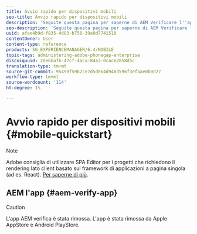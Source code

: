 ```yaml
---
title: Avvio rapido per dispositivi mobili
seo-title: Avvio rapido per dispositivi mobili
description: 'Seguite questa pagina per saperne di AEM Verificare l''app. L''app AEM Verify è un modo rapido e semplice per eseguire le applicazioni mobili AEM su qualsiasi dispositivo mobile iOS o Android. '
seo-description: 'Seguite questa pagina per saperne di AEM Verificare l''app. L''app AEM Verify è un modo rapido e semplice per eseguire le applicazioni mobili AEM su qualsiasi dispositivo mobile iOS o Android. '
uuid: afae4b9d-f835-4d83-b758-39a0d7741510
contentOwner: User
content-type: reference
products: SG_EXPERIENCEMANAGER/6.4/MOBILE
topic-tags: administering-adobe-phonegap-enterprise
discoiquuid: 2de6bafb-47cf-4aca-84a3-0cace2858d5c
translation-type: tm+mt
source-git-commit: 95499f59b2ce7d5d864d948d596f3efaae0b0d27
workflow-type: tm+mt
source-wordcount: '114'
ht-degree: 1%

---
```



# Avvio rapido per dispositivi mobili {#mobile-quickstart}

>[!NOTE]
>
> Adobe consiglia di utilizzare SPA Editor per i progetti che richiedono il rendering lato client basato sul framework di applicazioni a pagina singola (ad es. React). [Per saperne di più](/help/sites-developing/spa-overview.md).

## AEM l&#39;app {#aem-verify-app}

>[!CAUTION]
>
>L&#39;app AEM verifica è stata rimossa. L&#39;app è stata rimossa da Apple AppStore e Android PlayStore.
